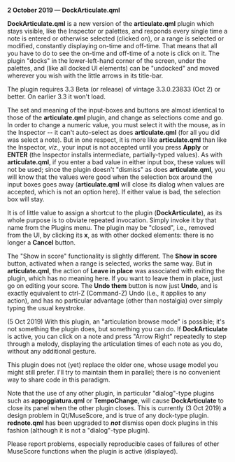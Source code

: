 **2 October 2019 — DockArticulate.qml**

**DockArticulate.qml** is a new version of the **articulate.qml** plugin which stays visible, like the Inspector or palettes, and responds every single time a note is entered or otherwise selected (clicked on), or a range is selected or modified, constantly displaying on-time and off-time.  That means that all you have to do to see the on-time and off-time of a note is click on it.  The plugin "docks" in the lower-left-hand corner of the screen, under the palettes, and (like all docked UI elements) can be "undocked" and moved wherever you wish with the little arrows in its title-bar.

The plugin requires 3.3 Beta (or release) of vintage 3.3.0.23833 (Oct 2) or better.  On earlier 3.3 it won't load.

The set and meaning of the input-boxes and buttons are almost identical to those of the **articulate.qml** plugin, and change as selections come and go.  In order to change a numeric value, you must select it with the mouse, as in the Inspector -- it can't auto-select as does **articulate.qml** (for all you did was select a note).  But in one respect, it is more like **articulate.qml** than like the Inspector, *viz.,* your input is not accepted until you press **Apply** or **ENTER** (the Inspector installs intermediate, partially-typed values).  As with **articulate.qml**, if you enter a bad value in either input box, these values will not be used; since the plugin doesn't "dismiss" as does **articulate.qml**, you will know that the values were good when the selection box around the input boxes goes away (**articulate.qml** will close its dialog when values are accepted, which is not an option here). If either value is bad, the selection box will stay.

It is of little value to assign a shortcut to the plugin (**DockArticulate**), as its whole purpose is to obviate repeated invocation. Simply invoke it by that name from the Plugins menu.  The plugin may be "closed", i.e., removed from the UI, by clicking its **x**, as with other docked elements: there is no longer a **Cancel** button.

The "Show in score" functionality is slightly different.  The **Show in score** button, activated when a range is selected, works the same way.  But in **articulate.qml**, the action of **Leave in place** was associated with exiting the plugin, which has no meaning here.  If you want to leave them in place, just go on editing  your score.  The **Undo them** button is now just **Undo**, and is exactly equivalent to ctrl-Z (Command-Z) Undo (i.e., it applies to any action), and has no particular advantage (other than nostalgia) over simply typing the usual keystroke.

(5 Oct 2019) With this plugin, an "articulation browse mode" is possible; it's not something the plugin does, but something you can do.  If **DockArticulate** is active, you can click on a note and press "Arrow Right" repeatedly to step through a melody, displaying the articulation times of each note as you do, without any additional gesture.

This plugin does not (yet) replace the older one, whose usage model you might still prefer.  I'll try to maintain them in parallel; there is no convenient way to share code in this paradigm.

Note that the use of any other plugin, in particular "dialog"-type plugins such as **appoggiatura.qml** or **TempoChange**, will cause **DockArticulate** to close its panel when the other plugin closes.  This is currently (3 Oct 2019) a design problem in Qt/MuseScore, and is true of any dock-type plugin. **rednote.qml** has been upgraded to ***not*** dismiss open dock plugins in this fashion (although it is not a "dialog"-type plugin).

Please report problems, especially reproducible cases of failures of other MuseScore functions when the plugin is active (displayed).
